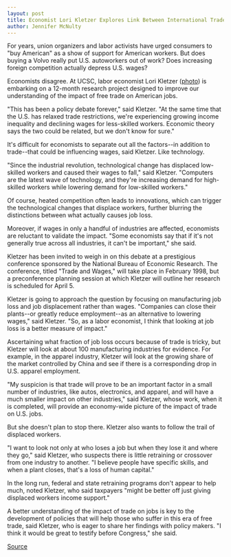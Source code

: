 ```yaml
---
layout: post
title: Economist Lori Kletzer Explores Link Between International Trade And U.S. Jobs
author: Jennifer McNulty
---
```


For years, union organizers and labor activists have urged consumers to "buy American" as a show of support for American workers. But does buying a Volvo really put U.S. autoworkers out of work? Does increasing foreign competition actually depress U.S. wages?

Economists disagree. At UCSC, labor economist Lori Kletzer ([photo][1]) is embarking on a 12-month research project designed to improve our understanding of the impact of free trade on American jobs.

"This has been a policy debate forever," said Kletzer. "At the same time that the U.S. has relaxed trade restrictions, we're experiencing growing income inequality and declining wages for less-skilled workers. Economic theory says the two could be related, but we don't know for sure."

It's difficult for economists to separate out all the factors--in addition to trade--that could be influencing wages, said Kletzer. Like technology.

"Since the industrial revolution, technological change has displaced low-skilled workers and caused their wages to fall," said Kletzer. "Computers are the latest wave of technology, and they're increasing demand for high-skilled workers while lowering demand for low-skilled workers."

Of course, heated competition often leads to innovations, which can trigger the technological changes that displace workers, further blurring the distinctions between what actually causes job loss.

Moreover, if wages in only a handful of industries are affected, economists are reluctant to validate the impact. "Some economists say that if it's not generally true across all industries, it can't be important," she said.

Kletzer has been invited to weigh in on this debate at a prestigious conference sponsored by the National Bureau of Economic Research. The conference, titled "Trade and Wages," will take place in February 1998, but a preconference planning session at which Kletzer will outline her research is scheduled for April 5.

Kletzer is going to approach the question by focusing on manufacturing job loss and job displacement rather than wages. "Companies can close their plants--or greatly reduce employment--as an alternative to lowering wages," said Kletzer. "So, as a labor economist, I think that looking at job loss is a better measure of impact."

Ascertaining what fraction of job loss occurs because of trade is tricky, but Kletzer will look at about 100 manufacturing industries for evidence. For example, in the apparel industry, Kletzer will look at the growing share of the market controlled by China and see if there is a corresponding drop in U.S. apparel employment.

"My suspicion is that trade will prove to be an important factor in a small number of industries, like autos, electronics, and apparel, and will have a much smaller impact on other industries," said Kletzer, whose work, when it is completed, will provide an economy-wide picture of the impact of trade on U.S. jobs.

But she doesn't plan to stop there. Kletzer also wants to follow the trail of displaced workers.

"I want to look not only at who loses a job but when they lose it and where they go," said Kletzer, who suspects there is little retraining or crossover from one industry to another. "I believe people have specific skills, and when a plant closes, that's a loss of human capital."

In the long run, federal and state retraining programs don't appear to help much, noted Kletzer, who said taxpayers "might be better off just giving displaced workers income support."

A better understanding of the impact of trade on jobs is key to the development of policies that will help those who suffer in this era of free trade, said Kletzer, who is eager to share her findings with policy makers. "I think it would be great to testify before Congress," she said.

[1]: http://www1.ucsc.edu/oncampus/art/lori_kletzer.gif

[Source](http://www1.ucsc.edu/oncampus/currents/97-03-31/kletzer.wages.htm "Permalink to Lori Kletzer on trade and jobs: 03-31-97")
